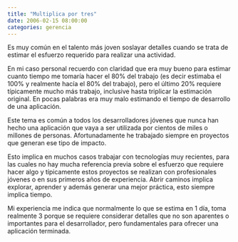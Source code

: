 ```yaml
---
title: "Multiplica por tres"
date: 2006-02-15 08:00:00
categories: gerencia
---
```

Es muy común en el talento más joven soslayar detalles cuando se trata de estimar el esfuerzo requerido para realizar una actividad.

En mi caso personal recuerdo con claridad que era muy bueno para estimar cuanto tiempo me tomaría hacer el 80% del trabajo (es decir estimaba el 100% y realmente hacía el 80% del trabajo), pero el último 20% requiere típicamente mucho más trabajo, inclusive hasta triplicar la estimación original. En pocas palabras era muy malo estimando el tiempo de desarrollo de una aplicación.

Este tema es común a todos los desarrolladores jóvenes que nunca han hecho una aplicación que vaya a ser utilizada por cientos de miles o millones de personas. Afortunadamente he trabajado siempre en proyectos que generan ese tipo de impacto.

Esto implica en muchos casos trabajar con tecnologías muy recientes, para las cuales no hay mucha referencia previa sobre el esfuerzo que requiere hacer algo y típicamente estos proyectos se realizan con profesionales jóvenes o en sus primeros años de experiencia. Abrir caminos implica explorar, aprender y además generar una mejor práctica, esto siempre implica tiempo.

Mi experiencia me indica que normalmente lo que se estima en 1 día, toma realmente 3 porque se requiere considerar detalles que no son aparentes o importantes para el desarrollador, pero fundamentales para ofrecer una aplicación terminada.

